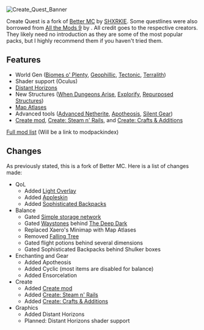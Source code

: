 ![Create_Quest_Banner](https://github.com/CJACOBSON32/Create-Quest/assets/34342644/805b4c8a-50a3-4def-aa8b-3e097fe4d798)

Create Quest is a fork of [Better MC](https://www.curseforge.com/minecraft/modpacks/better-mc-forge-bmc4) by [SHXRKIE](https://www.curseforge.com/members/shxrkie/projects). Some questlines were also borrowed from [All the Mods 9](https://www.curseforge.com/minecraft/modpacks/all-the-mods-9) by . All credit goes to the respective creators. They likely need no introduction as they are some of the most popular packs, but I highly recommend them if you haven't tried them.

## Features
- World Gen ([Biomes o' Plenty](https://www.curseforge.com/minecraft/mc-mods/biomes-o-plenty), [Geophillic](https://www.curseforge.com/minecraft/mc-mods/geophilic), [Tectonic](https://www.curseforge.com/minecraft/mc-mods/tectonic), [Terralith](https://www.curseforge.com/minecraft/mc-mods/terralith))
- Shader support (Oculus)
- [Distant Horizons](https://www.curseforge.com/minecraft/mc-mods/distant-horizons)
- New Structures ([When Dungeons Arise](https://www.curseforge.com/minecraft/mc-mods/when-dungeons-arise), [Explorify](https://www.curseforge.com/minecraft/mc-mods/explorify), [Repurposed Structures](https://www.curseforge.com/minecraft/mc-mods/repurposed-structures-fabric))
- [Map Atlases](https://www.curseforge.com/minecraft/mc-mods/map-atlases-forge)
- Advanced tools ([Advanced Netherite](https://www.curseforge.com/minecraft/mc-mods/advanced-netherite), [Apotheosis](https://www.curseforge.com/minecraft/mc-mods/apotheosis), [Silent Gear](https://www.curseforge.com/minecraft/mc-mods/silent-gear))
- [Create mod](https://www.curseforge.com/minecraft/mc-mods/create), [Create: Steam n' Rails](https://www.curseforge.com/minecraft/mc-mods/create-steam-n-rails), and [Create: Crafts & Additions](https://www.curseforge.com/minecraft/mc-mods/createaddition)

[Full mod list]() (Will be a link to modpackindex)

## Changes
As previously stated, this is a fork of Better MC. Here is a list of changes made:

- QoL
  - Added [Light Overlay](https://www.curseforge.com/minecraft/mc-mods/light-overlay)
  - Added [Appleskin](https://www.curseforge.com/minecraft/mc-mods/appleskin)
  - Added [Sophisticated Backpacks](https://www.curseforge.com/minecraft/mc-mods/sophisticated-backpacks)
- Balance
  - Gated [Simple storage network]() 
  - Gated [Waystones](https://www.curseforge.com/minecraft/mc-mods/waystones) behind [The Deep Dark](https://www.curseforge.com/minecraft/mc-mods/deeperdarker)
  - Replaced Xaero's Minimap with Map Atlases
  - Removed [Falling Tree](https://www.curseforge.com/minecraft/mc-mods/falling-tree)
  - Gated flight potions behind several dimensions
  - Gated Sophisticated Backpacks behind Shulker boxes
- Enchanting and Gear
  - Added Apotheosis
  - Added Cyclic (most items are disabled for balance)
  - Added Ensorcelation
- Create
  - Added [Create mod](https://www.curseforge.com/minecraft/mc-mods/create)
  - Added [Create: Steam n' Rails](https://www.curseforge.com/minecraft/mc-mods/create-steam-n-rails)
  - Added [Create: Crafts & Additions](https://www.curseforge.com/minecraft/mc-mods/createaddition)
- Graphics
  - Added Distant Horizons
  - Planned: Distant Horizons shader support